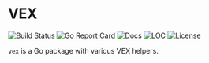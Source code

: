 # VEX

[![Build Status][build-status-svg]][build-status-url]
[![Go Report Card][goreport-svg]][goreport-url]
[![Docs][docs-godoc-svg]][docs-godoc-url]
[![LOC][loc-svg]][repo-url]
[![License][license-svg]][license-url]

`vex` is a Go package with various VEX helpers.

 [build-status-svg]: https://github.com/grokify/vex/workflows/test/badge.svg
 [build-status-url]: https://github.com/grokify/vex/actions/workflows/test.yaml
 [goreport-svg]: https://goreportcard.com/badge/github.com/grokify/vex
 [goreport-url]: https://goreportcard.com/report/github.com/grokify/vex
 [docs-godoc-svg]: https://pkg.go.dev/badge/github.com/grokify/vex
 [docs-godoc-url]: https://pkg.go.dev/github.com/grokify/vex
 [loc-svg]: https://tokei.rs/b1/github/grokify/vex
 [repo-url]: https://github.com/grokify/vex
 [license-svg]: https://img.shields.io/badge/license-MIT-blue.svg
 [license-url]: https://github.com/grokify/vex/blob/master/LICENSE
